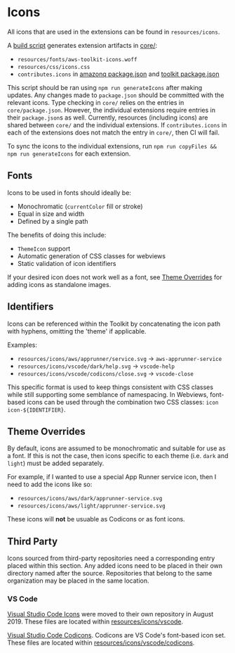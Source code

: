 # Icons

All icons that are used in the extensions can be found in `resources/icons`.

A [build script](../scripts/generateIcons.ts) generates extension artifacts in [core/](../packages/core/):

-   `resources/fonts/aws-toolkit-icons.woff`
-   `resources/css/icons.css`
-   `contributes.icons` in [amazonq package.json](../packages/amazonq/package.json) and [toolkit package.json](../packages/toolkit/package.json)

This script should be ran using `npm run generateIcons` after making updates. Any changes made to `package.json` should be committed with the relevant icons. Type checking in `core/` relies on the entries in `core/package.json`. However, the individual extensions require entries in their `package.json`s as well. Currently, resources (including icons) are shared between `core/` and the individual extensions. If `contributes.icons` in each of the extensions does not match the entry in `core/`, then CI will fail.

To sync the icons to the individual extensions, run `npm run copyFiles && npm run generateIcons` for each extension.

## Fonts

Icons to be used in fonts should ideally be:

-   Monochromatic (`currentColor` fill or stroke)
-   Equal in size and width
-   Defined by a single path

The benefits of doing this include:

-   `ThemeIcon` support
-   Automatic generation of CSS classes for webviews
-   Static validation of icon identifiers

If your desired icon does not work well as a font, see [Theme Overrides](#theme-overrides) for adding icons as standalone images.

## Identifiers

Icons can be referenced within the Toolkit by concatenating the icon path with hyphens, omitting the 'theme' if applicable.

Examples:

-   `resources/icons/aws/apprunner/service.svg` -> `aws-apprunner-service`
-   `resources/icons/vscode/dark/help.svg` -> `vscode-help`
-   `resources/icons/vscode/codicons/close.svg` -> `vscode-close`

This specific format is used to keep things consistent with CSS classes while still supporting some semblance of namespacing. In Webviews, font-based icons can be used through the combination two CSS classes: `icon icon-${IDENTIFIER}`.

## Theme Overrides

By default, icons are assumed to be monochromatic and suitable for use as a font. If this is not the case, then icons specific to each theme (i.e. `dark` and `light`) must be added separately.

For example, if I wanted to use a special App Runner service icon, then I need to add the icons like so:

-   `resources/icons/aws/dark/apprunner-service.svg`
-   `resources/icons/aws/light/apprunner-service.svg`

These icons will **not** be usuable as Codicons or as font icons.

## Third Party

Icons sourced from third-party repositories need a corresponding entry placed within this section. Any added icons need to be placed in their own directory named after the source. Repositories that belong to the same organization may be placed in the same location.

### VS Code

[Visual Studio Code Icons](https://github.com/microsoft/vscode-icons) were moved to their own repository in August 2019. These files are located within [resources/icons/vscode](resources/icons/vscode).

[Visual Studio Code Codicons](https://github.com/microsoft/vscode-codicons). Codicons are VS Code's font-based icon set. These files are located within [resources/icons/vscode/codicons](resources/icons/vscode/codicons).
